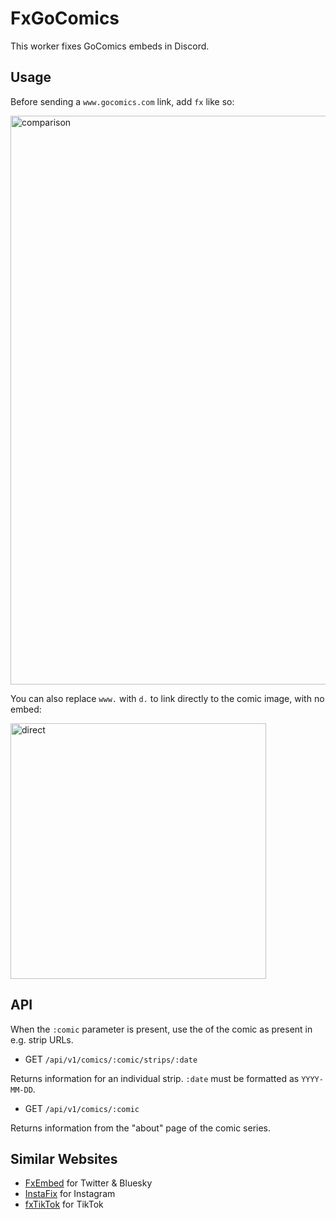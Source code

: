 # FxGoComics

This worker fixes GoComics embeds in Discord.

## Usage

Before sending a `www.gocomics.com` link, add `fx` like so:

<img width="910" alt="comparison" src="https://github.com/user-attachments/assets/3abb64c8-7ae4-4b47-83ce-e36daeb4d120" />

You can also replace `www.` with `d.` to link directly to the comic image, with no embed:

<img width="409" alt="direct" src="https://github.com/user-attachments/assets/7c99010e-46e8-442b-a06b-90aa2a07e42d" />

## API

When the `:comic` parameter is present, use the of the comic as present in e.g. strip URLs.

- GET `/api/v1/comics/:comic/strips/:date`

Returns information for an individual strip. `:date` must be formatted as `YYYY-MM-DD`.

- GET `/api/v1/comics/:comic`

Returns information from the "about" page of the comic series.

## Similar Websites

- [FxEmbed](https://fxembed.com) for Twitter & Bluesky
- [InstaFix](https://github.com/Wikidepia/InstaFix) for Instagram
- [fxTikTok](https://github.com/okdargy/fxtiktok) for TikTok
